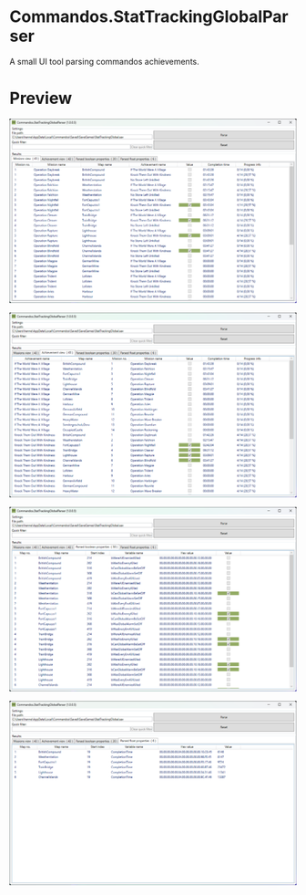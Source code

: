 # Commandos.StatTrackingGlobalParser

A small UI tool parsing commandos achievements.

# Preview

![Preview](Images/Preview.png)

![Preview](Images/Preview1.png)

![Preview](Images/Preview2.png)

![Preview](Images/Preview3.png)
